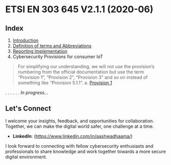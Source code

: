 # ETSI EN 303 645 V2.1.1 (2020-06)

## Index

1. [Introduction](Introduction.md)
2. [Definition of terms and Abbreviations](Definition_of_terms_and_Abbreviations.md)
3. [Reporting Implementation](Reporting_Implementation.md)
4. Cybersecurity Provisions for consumer IoT
> For simplifying our understanding, we will not use the provision’s numbering from the official documentation but use the term “Provision 1”, “Provision 2”, “Provision 3” and so on instead of something like “Provision 5.1.1”.
   a. [Provision 1](Provision_1.md)

.
.
.
.
.
.
_In progress..._

## Let's Connect

I welcome your insights, feedback, and opportunities for collaboration. Together, we can make the digital world safer, one challenge at a time.

- **LinkedIn**: (https://www.linkedin.com/in/aashwadhaama/)

I look forward to connecting with fellow cybersecurity enthusiasts and professionals to share knowledge and work together towards a more secure digital environment.
